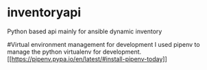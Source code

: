 # inventoryapi
Python based api mainly for ansible dynamic inventory

#Virtual environment management for development
I used pipenv to manage the python virtualenv for development. 
[[https://pipenv.pypa.io/en/latest/#install-pipenv-today]]
